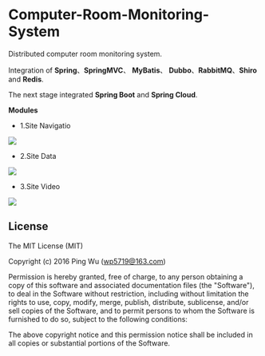 # Computer-Room-Monitoring-System
 Distributed computer room monitoring system.     
 
 Integration of __Spring__、__SpringMVC__、 __MyBatis__、 __Dubbo__、__RabbitMQ__、__Shiro__ and __Redis__. 
 
 The next stage integrated __Spring Boot__ and __Spring Cloud__.
 
 __Modules__
* 1.Site Navigatio
 <img src="http://images.cnblogs.com/cnblogs_com/wp5719/831982/o_site2.png"  />
 
* 2.Site Data
 <img src="http://images.cnblogs.com/cnblogs_com/wp5719/831982/o_siteData1.png"  />
 
* 3.Site Video
 <img src="http://images.cnblogs.com/cnblogs_com/wp5719/831982/o_video1.png"  />

## License 
  The MIT License (MIT)
  
  Copyright (c) 2016 Ping Wu (<wp5719@163.com>)
  
  Permission is hereby granted, free of charge, to any person obtaining a copy of this software and associated documentation files (the "Software"), to deal in the Software without restriction, including without limitation the rights to use, copy, modify, merge, publish, distribute, sublicense, and/or sell copies of the Software, and to permit persons to whom the Software is furnished to do so, subject to the following conditions:
  
  The above copyright notice and this permission notice shall be included in all copies or substantial portions of the Software.


